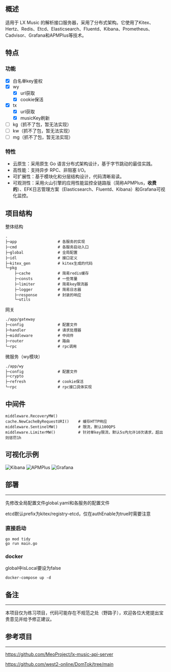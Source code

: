 ## 概述

适用于 LX Music 的解析接口服务器，采用了分布式架构。它使用了Kitex、Hertz、Redis、Etcd、Elasticsearch、Fluentd、Kibana、Prometheus、Cadvisor、Grafana和APMPlus等技术。
## 特点

### 功能
- [x] 白名单key鉴权
- [x] wy
  - [x] url获取
  - [x] cookie保活
- [x] tx
  - [x] url获取
  - [x] musicKey刷新
- [ ] kg（抓不了包，暂无法实现）
- [ ] kw（抓不了包，暂无法实现）
- [ ] mg（抓不了包，暂无法实现）
### 特性

- 云原生：采用原生 Go 语言分布式架构设计，基于字节跳动的最佳实践。
- 高性能：支持异步 RPC、非阻塞 I/O。
- 可扩展性：基于模块化和分层结构设计，代码清晰易读。
- 可观测性：采用火山引擎的应用性能监控全链路版（简称APMPlus，**收费的**）、EFK日志管理方案（Elasticsearch、Fluentd、Kibana）和Grafana可视化监控。
## 项目结构

整体结构
```text
.
├─app                  # 各服务的实现
├─cmd                  # 各服务启动入口
├─global               # 全局配置
├─idl                  # 接口定义
├─kitex_gen            # kitex生成的代码
└─pkg
    ├─cache            # 简易redis缓存
    ├─consts           # 一些常量
    ├─limiter          # 简易key限流器
    ├─logger           # 简易日志器
    ├─response         # 封装的响应
    └─utils           
```
网关
```text
./app/gateway
├─config               # 配置文件
├─handler              # 请求处理器
├─middleware           # 中间件
├─router               # 路由
└─rpc                  # rpc调用
```
微服务（wy模块）
```text
./app/wy
├─config               # 配置文件
├─crypto               
├─refresh              # cookie保活
└─rpc                  # rpc接口具体实现
```
## 中间件

```text
middleware.RecoveryMW()
cache.NewCacheByRequestURI()    # 缓存HTTP响应
middleware.SentinelMW()         # 限流，默认100QPS
middleware.LimiterMW()          # 针对单key限流，默认5s内允许10次请求，超出则惩罚1h
```
## 可视化示例

![Kibana](https://github.com/ChangKaiChen/lx-music-api-server/tree/main/images/Kibana.png)
![APMPlus](https://github.com/ChangKaiChen/lx-music-api-server/tree/main/images/APMPlus.png)
![Grafana](https://github.com/ChangKaiChen/lx-music-api-server/tree/main/images/Grafana.png)
## 部署

---
先修改全局配置文件global.yaml和各服务的配置文件

etcd默认prefix为kitex/registry-etcd，仅在authEnable为true时需要注意
### 直接启动
```text
go mod tidy
go run main.go
```
### docker
global中isLocal要设为false
```text
docker-compose up -d
```
## 备注

---
本项目仅为练习项目，代码可能存在不规范之处（野路子），欢迎各位大佬提出宝贵意见并给予修正建议。
## 参考项目

---
https://github.com/MeoProject/lx-music-api-server

https://github.com/west2-online/DomTok/tree/main